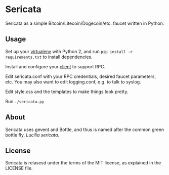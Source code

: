 Sericata
========

Sericata as a simple Bitcoin/Litecoin/Dogecoin/etc. faucet written in Python.


Usage
-----

Set up your [virtualenv](
http://docs.python-guide.org/en/latest/dev/virtualenvs/ ) with Python 2, and
run `pip install -r requirements.txt` to install dependencies.

Install and configure your [client]( https://en.bitcoin.it/wiki/Bitcoind ) to
support RPC.

Edit sericata.conf with your RPC credentials, desired faucet parameters, etc.
You may also want to edit logging.conf, e.g. to talk to syslog.

Edit style.css and the templates to make things look pretty.

Run `./sericata.py`


About
-----

Sericata uses gevent and Bottle, and thus is named after the common green
bottle fly, _Lucilia sericata_.


License
-------

Sericata is relasesd under the terms of the MIT license, as explained in the
LICENSE file.

